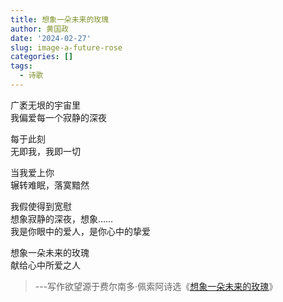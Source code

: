 ```yaml
---
title: 想象一朵未来的玫瑰
author: 黄国政
date: '2024-02-27'
slug: image-a-future-rose
categories: []
tags:
  - 诗歌
---
```


<!--more-->

广袤无垠的宇宙里  
我偏爱每一个寂静的深夜  

每于此刻  
无即我，我即一切  

当我爱上你  
辗转难眠，落寞黯然  

我假使得到宽慰  
想象寂静的深夜，想象……  
我是你眼中的爱人，是你心中的挚爱  

想象一朵未来的玫瑰  
献给心中所爱之人  

> ---写作欲望源于费尔南多·佩索阿诗选《[想象一朵未来的玫瑰](https://book.douban.com/subject/30443973/)》